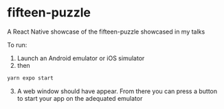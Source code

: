 # fifteen-puzzle
A React Native showcase of the fifteen-puzzle showcased in my talks

To run:
1. Launch an Android emulator or iOS simulator
2. then
```bash
yarn expo start
```
3. A web window should have appear. From there you can press a button to start your app on the adequated emulator
